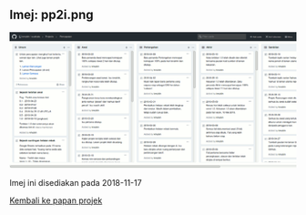 Imej: pp2i.png
--------------

![Papan Projek 2 pada 80% saiz asal][2i]

Imej ini disediakan pada 2018-11-17

[Kembali ke papan projek][2]

  [2]: pp2.md
  [2i]: pp2i.png
